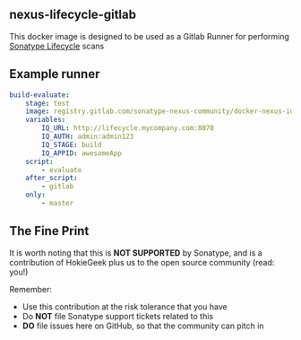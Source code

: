## nexus-lifecycle-gitlab

This docker image is designed to be used as a Gitlab Runner for performing [Sonatype Lifecycle](https://www.sonatype.com/nexus-lifecycle "Would you like to know more?") scans

## Example runner

```yaml
build-evaluate:
    stage: test
    image: registry.gitlab.com/sonatype-nexus-community/docker-nexus-iq-cli:latest
    variables:
        IQ_URL: http://lifecycle.mycompany.com:8070
        IQ_AUTH: admin:admin123
        IQ_STAGE: build
        IQ_APPID: awesomeApp
    script:
        - evaluate
    after_script:
        - gitlab
    only:
        - master
```

## The Fine Print
It is worth noting that this is **NOT SUPPORTED** by Sonatype, and is a contribution of HokieGeek
plus us to the open source community (read: you!)

Remember:

* Use this contribution at the risk tolerance that you have
* Do **NOT** file Sonatype support tickets related to this
* **DO** file issues here on GitHub, so that the community can pitch in
